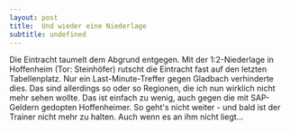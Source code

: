 ```yaml
---
layout: post
title:  Und wieder eine Niederlage
subtitle: undefined
---
```


Die Eintracht taumelt dem Abgrund entgegen. Mit der 1:2-Niederlage in Hoffenheim (Tor: Steinhöfer) rutscht die Eintracht fast auf den letzten Tabellenplatz. Nur ein Last-Minute-Treffer gegen Gladbach verhinderte dies. Das sind allerdings so oder so Regionen, die ich nun wirklich nicht mehr sehen wollte. Das ist einfach zu wenig, auch gegen die mit SAP-Geldern gedopten Hoffenheimer. So geht's nicht weiter - und bald ist der Trainer nicht mehr zu halten. Auch wenn es an ihm nicht liegt...


